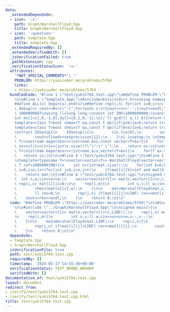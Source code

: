 ```yaml
---
data:
  _extendedDependsOn:
  - icon: ':x:'
    path: Graph/WarshallFloyd.hpp
    title: Graph/WarshallFloyd.hpp
  - icon: ':question:'
    path: template.hpp
    title: template.hpp
  _extendedRequiredBy: []
  _extendedVerifiedWith: []
  _isVerificationFailed: true
  _pathExtension: cpp
  _verificationStatusIcon: ':x:'
  attributes:
    '*NOT_SPECIAL_COMMENTS*': ''
    PROBLEM: https://yukicoder.me/problems/5764
    links:
    - https://yukicoder.me/problems/5764
  bundledCode: "#line 1 \"test/yuki5764.test.cpp\"\n#define PROBLEM \"https://yukicoder.me/problems/5764\"\
    \n\n#line 1 \"template.hpp\"\n#include<bits/stdc++.h>\nusing namespace std;\n\
    #define ALL(x) begin(x),end(x)\n#define rep(i,n) for(int i=0;i<(n);i++)\n#define\
    \ debug(v) cout<<#v<<\":\";for(auto x:v){cout<<x<<' ';}cout<<endl;\n#define mod\
    \ 1000000007\nusing ll=long long;\nconst int INF=1000000000;\nconst ll LINF=1001002003004005006ll;\n\
    int dx[]={1,0,-1,0},dy[]={0,1,0,-1};\n// ll gcd(ll a,ll b){return b?gcd(b,a%b):a;}\n\
    template<class T>bool chmax(T &a,const T &b){if(a<b){a=b;return true;}return false;}\n\
    template<class T>bool chmin(T &a,const T &b){if(b<a){a=b;return true;}return false;}\n\
    \nstruct IOSetup{\n    IOSetup(){\n        cin.tie(0);\n        ios::sync_with_stdio(0);\n\
    \        cout<<fixed<<setprecision(12);\n    }\n} iosetup;\n \ntemplate<typename\
    \ T>\nostream &operator<<(ostream &os,const vector<T>&v){\n    for(int i=0;i<(int)v.size();i++)\
    \ os<<v[i]<<(i+1==(int)v.size()?\"\":\" \");\n    return os;\n}\ntemplate<typename\
    \ T>\nistream &operator>>(istream &is,vector<T>&v){\n    for(T &x:v)is>>x;\n \
    \   return is;\n}\n\n#line 4 \"test/yuki5764.test.cpp\"\n\n#line 1 \"Graph/WarshallFloyd.hpp\"\
    \ntemplate<typename T>\nvector<vector<T>> WarshallFloyd(vector<vector<T>> mat,\
    \ T inf=1000000100){\n    int n=(int)mat.size();\n    for(int k=0;k<n;k++)for(int\
    \ i=0;i<n;i++)for(int j=0;j<n;j++)\n    if(mat[i][k]<inf and mat[k][j]<inf) mat[i][j]=min(mat[i][j],mat[i][k]+mat[k][j]);\n\
    \    return mat;\n}\n#line 6 \"test/yuki5764.test.cpp\"\n\nsigned main(){\n  \
    \  int n,m;cin>>n>>m;\n    vector<vector<ll>> mat(n,vector<ll>(n,LINF));\n   \
    \ rep(i,n) mat[i][i]=0;\n\n    rep(i,m){\n        int u,v;ll w;cin>>u>>v>>w;u--,v--;\n\
    \        chmin(mat[u][v],w);\n    }\n\n    mat=WarshallFloyd(mat,LINF);\n    rep(i,n){\n\
    \        ll res=0;\n        rep(j,n) if(mat[i][j]<LINF) res+=mat[i][j];\n    \
    \    cout<<res<<endl;\n    }\n    return 0;\n}\n"
  code: "#define PROBLEM \"https://yukicoder.me/problems/5764\"\n\n#include \"../template.hpp\"\
    \n\n#include \"../Graph/WarshallFloyd.hpp\"\n\nsigned main(){\n    int n,m;cin>>n>>m;\n\
    \    vector<vector<ll>> mat(n,vector<ll>(n,LINF));\n    rep(i,n) mat[i][i]=0;\n\
    \n    rep(i,m){\n        int u,v;ll w;cin>>u>>v>>w;u--,v--;\n        chmin(mat[u][v],w);\n\
    \    }\n\n    mat=WarshallFloyd(mat,LINF);\n    rep(i,n){\n        ll res=0;\n\
    \        rep(j,n) if(mat[i][j]<LINF) res+=mat[i][j];\n        cout<<res<<endl;\n\
    \    }\n    return 0;\n}\n"
  dependsOn:
  - template.hpp
  - Graph/WarshallFloyd.hpp
  isVerificationFile: true
  path: test/yuki5764.test.cpp
  requiredBy: []
  timestamp: '2024-05-17 14:55:36+09:00'
  verificationStatus: TEST_WRONG_ANSWER
  verifiedWith: []
documentation_of: test/yuki5764.test.cpp
layout: document
redirect_from:
- /verify/test/yuki5764.test.cpp
- /verify/test/yuki5764.test.cpp.html
title: test/yuki5764.test.cpp
---
```

